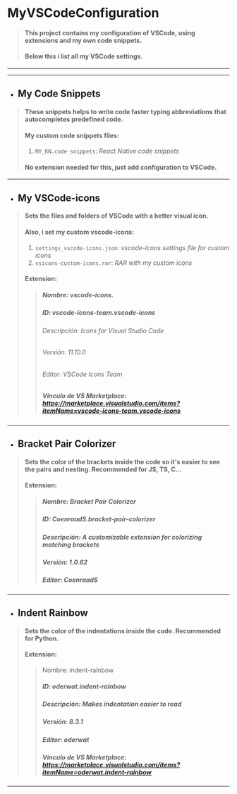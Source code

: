 # __MyVSCodeConfiguration__
> #### This project contains my configuration of VSCode, using extensions and my own code snippets.
> #### Below this i list all my VSCode settings.
---
---
- ## My Code Snippets
> #### These snippets helps to write code faster typing abbreviations that autocompletes predefined code.
> #### My custom code snippets files:
> 1. `MY_RN.code-snippets`: _React Native code snippets_
> #### No extension needed for this, just add configuration to VSCode.
---
- ## My VSCode-icons
> #### Sets the files and folders of VSCode with a better visual icon.
> #### Also, i set my custom vscode-icons:
> 1. `settings_vscode-icons.json`: _vscode-icons settings file for custom icons_
> 2. `vsicons-custom-icons.rar`: _RAR with my custom icons_
> #### __Extension:__
>> ##### Nombre: vscode-icons.
>> ##### ID: vscode-icons-team.vscode-icons
>> ###### Descripción: Icons for Visual Studio Code
>> ###### Versión: 11.10.0
>> ###### Editor: VSCode Icons Team
>> ##### Vínculo de VS Marketplace: https://marketplace.visualstudio.com/items?itemName=vscode-icons-team.vscode-icons
---
- ## Bracket Pair Colorizer
> #### Sets the color of the brackets inside the code so it's easier to see the pairs and nesting. Recommended for JS, TS, C...
> #### __Extension:__
>> ##### Nombre: Bracket Pair Colorizer
>> ##### ID: CoenraadS.bracket-pair-colorizer
>> ##### Descripción: A customizable extension for colorizing matching brackets
>> ##### Versión: 1.0.62
>> ##### Editor: CoenraadS
---
- ## Indent Rainbow
> #### Sets the color of the indentations inside the code. Recommended for Python.
> #### __Extension:__
>> Nombre: indent-rainbow
>> ##### ID: oderwat.indent-rainbow
>> ##### Descripción: Makes indentation easier to read
>> ##### Versión: 8.3.1
>> ##### Editor: oderwat
>> ##### Vínculo de VS Marketplace: https://marketplace.visualstudio.com/items?itemName=oderwat.indent-rainbow
---
